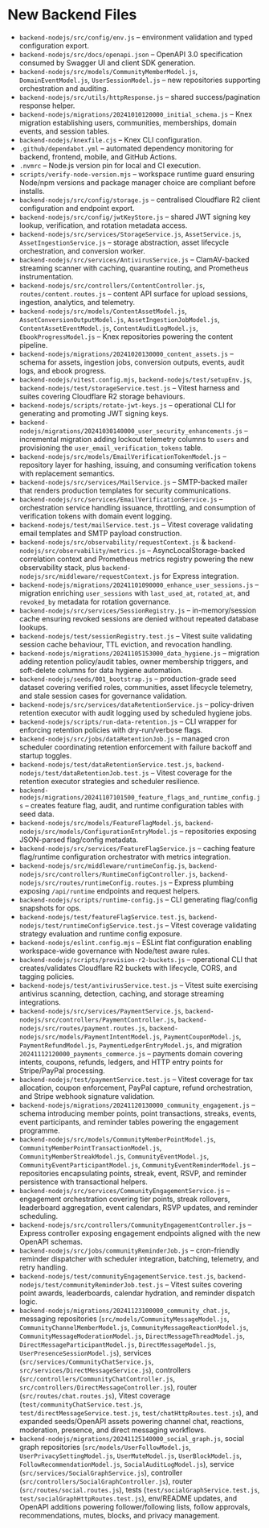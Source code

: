 # New Backend Files

- `backend-nodejs/src/config/env.js` – environment validation and typed configuration export.
- `backend-nodejs/src/docs/openapi.json` – OpenAPI 3.0 specification consumed by Swagger UI and client SDK generation.
- `backend-nodejs/src/models/CommunityMemberModel.js`, `DomainEventModel.js`, `UserSessionModel.js` – new repositories supporting orchestration and auditing.
- `backend-nodejs/src/utils/httpResponse.js` – shared success/pagination response helper.
- `backend-nodejs/migrations/20241010120000_initial_schema.js` – Knex migration establishing users, communities, memberships, domain events, and session tables.
- `backend-nodejs/knexfile.cjs` – Knex CLI configuration.
- `.github/dependabot.yml` – automated dependency monitoring for backend, frontend, mobile, and GitHub Actions.
- `.nvmrc` – Node.js version pin for local and CI execution.
- `scripts/verify-node-version.mjs` – workspace runtime guard ensuring Node/npm versions and package manager choice are compliant before installs.
- `backend-nodejs/src/config/storage.js` – centralised Cloudflare R2 client configuration and endpoint export.
- `backend-nodejs/src/config/jwtKeyStore.js` – shared JWT signing key lookup, verification, and rotation metadata access.
- `backend-nodejs/src/services/StorageService.js`, `AssetService.js`, `AssetIngestionService.js` – storage abstraction, asset lifecycle orchestration, and conversion worker.
- `backend-nodejs/src/services/AntivirusService.js` – ClamAV-backed streaming scanner with caching, quarantine routing, and Prometheus instrumentation.
- `backend-nodejs/src/controllers/ContentController.js`, `routes/content.routes.js` – content API surface for upload sessions, ingestion, analytics, and telemetry.
- `backend-nodejs/src/models/ContentAssetModel.js`, `AssetConversionOutputModel.js`, `AssetIngestionJobModel.js`, `ContentAssetEventModel.js`, `ContentAuditLogModel.js`, `EbookProgressModel.js` – Knex repositories powering the content pipeline.
- `backend-nodejs/migrations/20241020130000_content_assets.js` – schema for assets, ingestion jobs, conversion outputs, events, audit logs, and ebook progress.
- `backend-nodejs/vitest.config.mjs`, `backend-nodejs/test/setupEnv.js`, `backend-nodejs/test/storageService.test.js` – Vitest harness and suites covering Cloudflare R2 storage behaviours.
- `backend-nodejs/scripts/rotate-jwt-keys.js` – operational CLI for generating and promoting JWT signing keys.
- `backend-nodejs/migrations/20241030140000_user_security_enhancements.js` – incremental migration adding lockout telemetry columns to `users` and provisioning the `user_email_verification_tokens` table.
- `backend-nodejs/src/models/EmailVerificationTokenModel.js` – repository layer for hashing, issuing, and consuming verification tokens with replacement semantics.
- `backend-nodejs/src/services/MailService.js` – SMTP-backed mailer that renders production templates for security communications.
- `backend-nodejs/src/services/EmailVerificationService.js` – orchestration service handling issuance, throttling, and consumption of verification tokens with domain event logging.
- `backend-nodejs/test/mailService.test.js` – Vitest coverage validating email templates and SMTP payload construction.
- `backend-nodejs/src/observability/requestContext.js` & `backend-nodejs/src/observability/metrics.js` – AsyncLocalStorage-backed correlation context and Prometheus metrics registry powering the new observability stack, plus `backend-nodejs/src/middleware/requestContext.js` for Express integration.
- `backend-nodejs/migrations/20241101090000_enhance_user_sessions.js` – migration enriching `user_sessions` with `last_used_at`, `rotated_at`, and `revoked_by` metadata for rotation governance.
- `backend-nodejs/src/services/SessionRegistry.js` – in-memory/session cache ensuring revoked sessions are denied without repeated database lookups.
- `backend-nodejs/test/sessionRegistry.test.js` – Vitest suite validating session cache behaviour, TTL eviction, and revocation handling.
- `backend-nodejs/migrations/20241105153000_data_hygiene.js` – migration adding retention policy/audit tables, owner membership triggers, and soft-delete columns for data hygiene automation.
- `backend-nodejs/seeds/001_bootstrap.js` – production-grade seed dataset covering verified roles, communities, asset lifecycle telemetry, and stale session cases for governance validation.
- `backend-nodejs/src/services/dataRetentionService.js` – policy-driven retention executor with audit logging used by scheduled hygiene jobs.
- `backend-nodejs/scripts/run-data-retention.js` – CLI wrapper for enforcing retention policies with dry-run/verbose flags.
- `backend-nodejs/src/jobs/dataRetentionJob.js` – managed cron scheduler coordinating retention enforcement with failure backoff and startup toggles.
- `backend-nodejs/test/dataRetentionService.test.js`, `backend-nodejs/test/dataRetentionJob.test.js` – Vitest coverage for the retention executor strategies and scheduler resilience.
- `backend-nodejs/migrations/20241107101500_feature_flags_and_runtime_config.js` – creates feature flag, audit, and runtime configuration tables with seed data.
- `backend-nodejs/src/models/FeatureFlagModel.js`, `backend-nodejs/src/models/ConfigurationEntryModel.js` – repositories exposing JSON-parsed flag/config metadata.
- `backend-nodejs/src/services/FeatureFlagService.js` – caching feature flag/runtime configuration orchestrator with metrics integration.
- `backend-nodejs/src/middleware/runtimeConfig.js`, `backend-nodejs/src/controllers/RuntimeConfigController.js`, `backend-nodejs/src/routes/runtimeConfig.routes.js` – Express plumbing exposing `/api/runtime` endpoints and request helpers.
- `backend-nodejs/scripts/runtime-config.js` – CLI generating flag/config snapshots for ops.
- `backend-nodejs/test/featureFlagService.test.js`, `backend-nodejs/test/runtimeConfigService.test.js` – Vitest coverage validating strategy evaluation and runtime config exposure.
- `backend-nodejs/eslint.config.mjs` – ESLint flat configuration enabling workspace-wide governance with Node/test aware rules.
- `backend-nodejs/scripts/provision-r2-buckets.js` – operational CLI that creates/validates Cloudflare R2 buckets with lifecycle, CORS, and tagging policies.
- `backend-nodejs/test/antivirusService.test.js` – Vitest suite exercising antivirus scanning, detection, caching, and storage streaming integrations.
- `backend-nodejs/src/services/PaymentService.js`, `backend-nodejs/src/controllers/PaymentController.js`, `backend-nodejs/src/routes/payment.routes.js`, `backend-nodejs/src/models/PaymentIntentModel.js`, `PaymentCouponModel.js`, `PaymentRefundModel.js`, `PaymentLedgerEntryModel.js`, and migration `20241112120000_payments_commerce.js` – payments domain covering intents, coupons, refunds, ledgers, and HTTP entry points for Stripe/PayPal processing.
- `backend-nodejs/test/paymentService.test.js` – Vitest coverage for tax allocation, coupon enforcement, PayPal capture, refund orchestration, and Stripe webhook signature validation.
- `backend-nodejs/migrations/20241120130000_community_engagement.js` – schema introducing member points, point transactions, streaks, events, event participants, and reminder tables powering the engagement programme.
- `backend-nodejs/src/models/CommunityMemberPointModel.js`, `CommunityMemberPointTransactionModel.js`, `CommunityMemberStreakModel.js`, `CommunityEventModel.js`, `CommunityEventParticipantModel.js`, `CommunityEventReminderModel.js` – repositories encapsulating points, streak, event, RSVP, and reminder persistence with transactional helpers.
- `backend-nodejs/src/services/CommunityEngagementService.js` – engagement orchestration covering tier points, streak rollovers, leaderboard aggregation, event calendars, RSVP updates, and reminder scheduling.
- `backend-nodejs/src/controllers/CommunityEngagementController.js` – Express controller exposing engagement endpoints aligned with the new OpenAPI schemas.
- `backend-nodejs/src/jobs/communityReminderJob.js` – cron-friendly reminder dispatcher with scheduler integration, batching, telemetry, and retry handling.
- `backend-nodejs/test/communityEngagementService.test.js`, `backend-nodejs/test/communityReminderJob.test.js` – Vitest suites covering point awards, leaderboards, calendar hydration, and reminder dispatch logic.
- `backend-nodejs/migrations/20241123100000_community_chat.js`, messaging repositories (`src/models/CommunityMessageModel.js`, `CommunityChannelMemberModel.js`, `CommunityMessageReactionModel.js`, `CommunityMessageModerationModel.js`, `DirectMessageThreadModel.js`, `DirectMessageParticipantModel.js`, `DirectMessageModel.js`, `UserPresenceSessionModel.js`), services (`src/services/CommunityChatService.js`, `src/services/DirectMessageService.js`), controllers (`src/controllers/CommunityChatController.js`, `src/controllers/DirectMessageController.js`), router (`src/routes/chat.routes.js`), Vitest coverage (`test/communityChatService.test.js`, `test/directMessageService.test.js`, `test/chatHttpRoutes.test.js`), and expanded seeds/OpenAPI assets powering channel chat, reactions, moderation, presence, and direct messaging workflows.
- `backend-nodejs/migrations/20241125140000_social_graph.js`, social graph repositories (`src/models/UserFollowModel.js`, `UserPrivacySettingModel.js`, `UserMuteModel.js`, `UserBlockModel.js`, `FollowRecommendationModel.js`, `SocialAuditLogModel.js`), service (`src/services/SocialGraphService.js`), controller (`src/controllers/SocialGraphController.js`), router (`src/routes/social.routes.js`), tests (`test/socialGraphService.test.js`, `test/socialGraphHttpRoutes.test.js`), env/README updates, and OpenAPI additions powering follower/following lists, follow approvals, recommendations, mutes, blocks, and privacy management.
